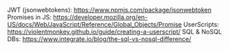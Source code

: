 JWT (jsonwebtokens): https://www.npmjs.com/package/jsonwebtoken
Promises in JS: https://developer.mozilla.org/en-US/docs/Web/JavaScript/Reference/Global_Objects/Promise
UserScripts: https://violentmonkey.github.io/guide/creating-a-userscript/
SQL & NoSQL DBs: https://www.integrate.io/blog/the-sql-vs-nosql-difference/





